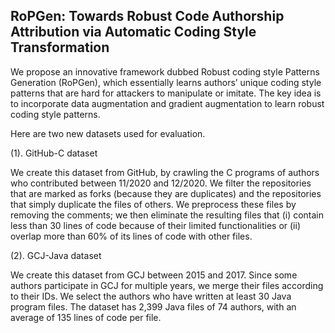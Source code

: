 ## RoPGen: Towards Robust Code Authorship Attribution via Automatic Coding Style Transformation

We propose an innovative framework dubbed Robust coding style Patterns Generation (RoPGen), which essentially learns authors’ unique coding style patterns that are hard for attackers to manipulate or imitate. The key idea is to incorporate data augmentation and gradient augmentation to learn robust coding style patterns. 

Here are two new datasets used for evaluation. 

(1). GitHub-C dataset 
 
 We create this dataset from GitHub, by crawling the C programs of authors who contributed between 11/2020 and 12/2020. We filter the repositories that are marked as forks (because they are duplicates) and the repositories that simply duplicate the files of others. We preprocess these files by removing the comments; we then eliminate the resulting files that (i) contain less than 30 lines of code because of their limited functionalities or (ii) overlap more than 60% of its lines of code with other files.
 
(2). GCJ-Java dataset

We create this dataset from GCJ between 2015 and 2017. Since some authors participate in GCJ for multiple years, we merge their files according to their IDs. We select the
authors who have written at least 30 Java program files. The dataset has 2,399 Java files of 74 authors, with an average of 135 lines of code per file.
